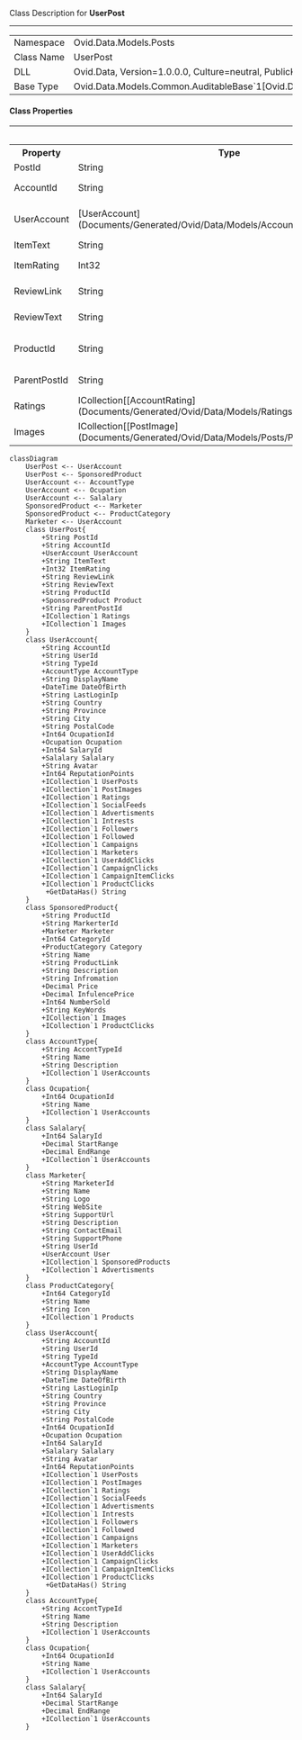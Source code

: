
Class Description for <strong>UserPost</strong><hr/>
<table>
<tr><td> Namespace </td><td> Ovid.Data.Models.Posts </td></tr>
<tr><td> Class Name </td><td> UserPost </td></tr>
<tr><td> DLL </td><td> Ovid.Data, Version=1.0.0.0, Culture=neutral, PublicKeyToken=null </td></tr>
<tr><td> Base Type </td><td> Ovid.Data.Models.Common.AuditableBase`1[Ovid.Data.Models.Posts.UserPost] </td></tr>
<table>

<h4>Class Properties</h4>
<hr/>
<table style="width:100%;">
<tr>
<th>Property</th>
<th>Type</th>
<th style="width:40%">Summary</th>
</tr>
<tr>
<td>PostId</td>
<td>String</td>
<td>Post Id</td>
</tr>
<tr>
<td>AccountId</td>
<td>String</td>
<td>User Account</td>
</tr>
<tr>
<td>UserAccount</td>
<td>[UserAccount](Documents/Generated/Ovid/Data/Models/Accounts/UserAccount.md)</td>
<td>User account Nav</td>
</tr>
<tr>
<td>ItemText</td>
<td>String</td>
<td>Item Text</td>
</tr>
<tr>
<td>ItemRating</td>
<td>Int32</td>
<td>Item Rating</td>
</tr>
<tr>
<td>ReviewLink</td>
<td>String</td>
<td>Review Url Link</td>
</tr>
<tr>
<td>ReviewText</td>
<td>String</td>
<td>Review Text</td>
</tr>
<tr>
<td>ProductId</td>
<td>String</td>
<td>Product Id if Sponsored</td>
</tr>
<tr>
<td>ParentPostId</td>
<td>String</td>
<td>Parent post Id</td>
</tr>
<tr>
<td>Ratings</td>
<td>ICollection[[AccountRating](Documents/Generated/Ovid/Data/Models/Ratings/AccountRating.md)]</td>
<td>Rating Nav</td>
</tr>
<tr>
<td>Images</td>
<td>ICollection[[PostImage](Documents/Generated/Ovid/Data/Models/Posts/PostImage.md)]</td>
<td>Images Nav</td>
</tr>
</table>


```mermaid
classDiagram
	UserPost <-- UserAccount
	UserPost <-- SponsoredProduct
	UserAccount <-- AccountType
	UserAccount <-- Ocupation
	UserAccount <-- Salalary
	SponsoredProduct <-- Marketer
	SponsoredProduct <-- ProductCategory
	Marketer <-- UserAccount
	class UserPost{
		+String PostId
		+String AccountId
		+UserAccount UserAccount
		+String ItemText
		+Int32 ItemRating
		+String ReviewLink
		+String ReviewText
		+String ProductId
		+SponsoredProduct Product
		+String ParentPostId
		+ICollection`1 Ratings
		+ICollection`1 Images
	}
	class UserAccount{
		+String AccountId
		+String UserId
		+String TypeId
		+AccountType AccountType
		+String DisplayName
		+DateTime DateOfBirth
		+String LastLoginIp
		+String Country
		+String Province
		+String City
		+String PostalCode
		+Int64 OcupationId
		+Ocupation Ocupation
		+Int64 SalaryId
		+Salalary Salalary
		+String Avatar
		+Int64 ReputationPoints
		+ICollection`1 UserPosts
		+ICollection`1 PostImages
		+ICollection`1 Ratings
		+ICollection`1 SocialFeeds
		+ICollection`1 Advertisments
		+ICollection`1 Intrests
		+ICollection`1 Followers
		+ICollection`1 Followed
		+ICollection`1 Campaigns
		+ICollection`1 Marketers
		+ICollection`1 UserAddClicks
		+ICollection`1 CampaignClicks
		+ICollection`1 CampaignItemClicks
		+ICollection`1 ProductClicks
		 +GetDataHas() String
	}
	class SponsoredProduct{
		+String ProductId
		+String MarkerterId
		+Marketer Marketer
		+Int64 CategoryId
		+ProductCategory Category
		+String Name
		+String ProductLink
		+String Description
		+String Infromation
		+Decimal Price
		+Decimal InfulencePrice
		+Int64 NumberSold
		+String KeyWords
		+ICollection`1 Images
		+ICollection`1 ProductClicks
	}
	class AccountType{
		+String AccontTypeId
		+String Name
		+String Description
		+ICollection`1 UserAccounts
	}
	class Ocupation{
		+Int64 OcupationId
		+String Name
		+ICollection`1 UserAccounts
	}
	class Salalary{
		+Int64 SalaryId
		+Decimal StartRange
		+Decimal EndRange
		+ICollection`1 UserAccounts
	}
	class Marketer{
		+String MarketerId
		+String Name
		+String Logo
		+String WebSite
		+String SupportUrl
		+String Description
		+String ContactEmail
		+String SupportPhone
		+String UserId
		+UserAccount User
		+ICollection`1 SponsoredProducts
		+ICollection`1 Advertisments
	}
	class ProductCategory{
		+Int64 CategoryId
		+String Name
		+String Icon
		+ICollection`1 Products
	}
	class UserAccount{
		+String AccountId
		+String UserId
		+String TypeId
		+AccountType AccountType
		+String DisplayName
		+DateTime DateOfBirth
		+String LastLoginIp
		+String Country
		+String Province
		+String City
		+String PostalCode
		+Int64 OcupationId
		+Ocupation Ocupation
		+Int64 SalaryId
		+Salalary Salalary
		+String Avatar
		+Int64 ReputationPoints
		+ICollection`1 UserPosts
		+ICollection`1 PostImages
		+ICollection`1 Ratings
		+ICollection`1 SocialFeeds
		+ICollection`1 Advertisments
		+ICollection`1 Intrests
		+ICollection`1 Followers
		+ICollection`1 Followed
		+ICollection`1 Campaigns
		+ICollection`1 Marketers
		+ICollection`1 UserAddClicks
		+ICollection`1 CampaignClicks
		+ICollection`1 CampaignItemClicks
		+ICollection`1 ProductClicks
		 +GetDataHas() String
	}
	class AccountType{
		+String AccontTypeId
		+String Name
		+String Description
		+ICollection`1 UserAccounts
	}
	class Ocupation{
		+Int64 OcupationId
		+String Name
		+ICollection`1 UserAccounts
	}
	class Salalary{
		+Int64 SalaryId
		+Decimal StartRange
		+Decimal EndRange
		+ICollection`1 UserAccounts
	}
```


